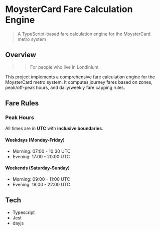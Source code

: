 # MoysterCard Fare Calculation Engine

> A TypeScript-based fare calculation engine for the MoysterCard metro system

## Overview

>> For people who live in Londinium.

This project implements a comprehensive fare calculation engine for the MoysterCard metro system. It computes journey fares based on zones, peak/off-peak hours, and daily/weekly fare capping rules.


## Fare Rules

### Peak Hours

All times are in **UTC** with **inclusive boundaries**.

#### Weekdays (Monday-Friday)
- Morning: 07:00 - 10:30 UTC
- Evening: 17:00 - 20:00 UTC

#### Weekends (Saturday-Sunday)
- Morning: 09:00 - 11:00 UTC
- Evening: 18:00 - 22:00 UTC



## Tech

- Typescript
- Jest
- dayjs